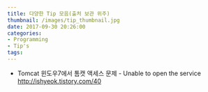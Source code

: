 ```yaml
---
title: 다양한 Tip 모음(출처 보관 위주)
thumbnail: /images/tip_thumbnail.jpg
date: 2017-09-30 20:26:00
categories:
- Programming
- Tip's
tags:
---
```

- Tomcat 윈도우7에서 톰캣 액세스 문제 - Unable to open the service
http://ishyeok.tistory.com/40
